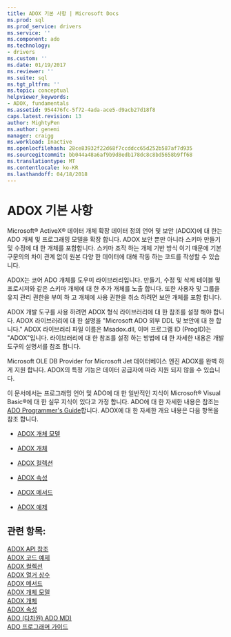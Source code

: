 ```yaml
---
title: ADOX 기본 사항 | Microsoft Docs
ms.prod: sql
ms.prod_service: drivers
ms.service: ''
ms.component: ado
ms.technology:
- drivers
ms.custom: ''
ms.date: 01/19/2017
ms.reviewer: ''
ms.suite: sql
ms.tgt_pltfrm: ''
ms.topic: conceptual
helpviewer_keywords:
- ADOX, fundamentals
ms.assetid: 954476fc-5f72-4ada-ace5-d9acb27d18f8
caps.latest.revision: 13
author: MightyPen
ms.author: genemi
manager: craigg
ms.workload: Inactive
ms.openlocfilehash: 28ce83932f22d68f7ccddcc65d252b587af7d935
ms.sourcegitcommit: bb044a48a6af9b9d8edb178dc8c8bd5658b9ff68
ms.translationtype: MT
ms.contentlocale: ko-KR
ms.lasthandoff: 04/18/2018
---
```

# <a name="adox-fundamentals"></a>ADOX 기본 사항
Microsoft® ActiveX® 데이터 개체 확장 데이터 정의 언어 및 보안 (ADOX)에 대 한는 ADO 개체 및 프로그래밍 모델을 확장 합니다. ADOX 보안 뿐만 아니라 스키마 만들기 및 수정에 대 한 개체를 포함합니다. 스키마 조작 하는 개체 기반 방식 이기 때문에 기본 구문의의 차이 관계 없이 원본 다양 한 데이터에 대해 작동 하는 코드를 작성할 수 있습니다.  
  
 ADOX는 코어 ADO 개체를 도우미 라이브러리입니다. 만들기, 수정 및 삭제 테이블 및 프로시저와 같은 스키마 개체에 대 한 추가 개체를 노출 합니다. 또한 사용자 및 그룹을 유지 관리 권한을 부여 하 고 개체에 사용 권한을 취소 하려면 보안 개체를 포함 합니다.  
  
 ADOX 개발 도구를 사용 하려면 ADOX 형식 라이브러리에 대 한 참조를 설정 해야 합니다. ADOX 라이브러리에 대 한 설명을 "Microsoft ADO 외부 DDL 및 보안에 대 한 합니다." ADOX 라이브러리 파일 이름은 Msadox.dll, 이며 프로그램 ID (ProgID)는 "ADOX"입니다. 라이브러리에 대 한 참조를 설정 하는 방법에 대 한 자세한 내용은 개발 도구의 설명서를 참조 합니다.  
  
 Microsoft OLE DB Provider for Microsoft Jet 데이터베이스 엔진 ADOX를 완벽 하 게 지원 합니다. ADOX의 특정 기능은 데이터 공급자에 따라 지원 되지 않을 수 있습니다.  
  
 이 문서에서는 프로그래밍 언어 및 ADO에 대 한 일반적인 지식이 Microsoft® Visual Basic®에 대 한 실무 지식이 있다고 가정 합니다. ADO에 대 한 자세한 내용은 참조는 [ADO Programmer's Guide](../../../ado/guide/ado-programmer-s-guide.md)합니다. ADOX에 대 한 자세한 개요 내용은 다음 항목을 참조 합니다.  
  
-   [ADOX 개체 모델](../../../ado/reference/adox-api/adox-object-model.md)  
  
-   [ADOX 개체](../../../ado/reference/adox-api/adox-objects.md)  
  
-   [ADOX 컬렉션](../../../ado/reference/adox-api/adox-collections.md)  
  
-   [ADOX 속성](../../../ado/reference/adox-api/adox-properties.md)  
  
-   [ADOX 메서드](../../../ado/reference/adox-api/adox-methods.md)  
  
-   [ADOX 예제](../../../ado/reference/adox-api/adox-code-examples.md)  
  
## <a name="see-also"></a>관련 항목:  
 [ADOX API 참조](../../../ado/reference/adox-api/adox-api-reference.md)   
 [ADOX 코드 예제](../../../ado/reference/adox-api/adox-code-examples.md)   
 [ADOX 컬렉션](../../../ado/reference/adox-api/adox-collections.md)   
 [ADOX 열거 상수](../../../ado/reference/adox-api/adox-enumerated-constants.md)   
 [ADOX 메서드](../../../ado/reference/adox-api/adox-methods.md)   
 [ADOX 개체 모델](../../../ado/reference/adox-api/adox-object-model.md)   
 [ADOX 개체](../../../ado/reference/adox-api/adox-objects.md)   
 [ADOX 속성](../../../ado/reference/adox-api/adox-properties.md)   
 [ADO (다차원) ADO MD)](../../../ado/guide/multidimensional/ado-multidimensional-ado-md.md)   
 [ADO 프로그래머 가이드](../../../ado/guide/ado-programmer-s-guide.md)
